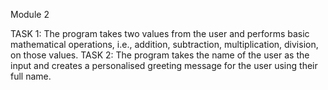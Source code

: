 Module 2

TASK 1: The program takes two values from the user and performs basic mathematical operations, i.e., addition, subtraction, multiplication, division, on those values.
TASK 2: The program takes the name of the user as the input and creates a personalised greeting message for the user using their full name.
